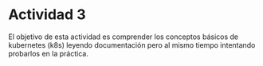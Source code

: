 # Actividad 3

El objetivo de esta actividad es comprender los conceptos básicos de kubernetes (k8s) leyendo documentación pero al mismo tiempo intentando probarlos en la práctica.
